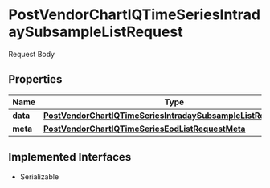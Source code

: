 

# PostVendorChartIQTimeSeriesIntradaySubsampleListRequest

Request Body

## Properties

Name | Type | Description | Notes
------------ | ------------- | ------------- | -------------
**data** | [**PostVendorChartIQTimeSeriesIntradaySubsampleListRequestData**](PostVendorChartIQTimeSeriesIntradaySubsampleListRequestData.md) |  | 
**meta** | [**PostVendorChartIQTimeSeriesEodListRequestMeta**](PostVendorChartIQTimeSeriesEodListRequestMeta.md) |  |  [optional]


## Implemented Interfaces

* Serializable


